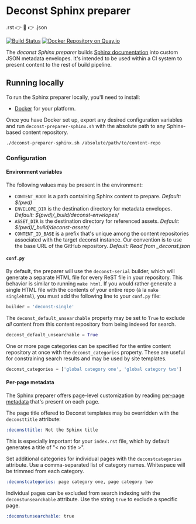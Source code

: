 # Deconst Sphinx preparer

.rst :point_right: :wrench: :point_right: .json

[![Build Status](https://travis-ci.org/deconst/preparer-sphinx.svg?branch=master)](https://travis-ci.org/deconst/preparer-sphinx) [![Docker Repository on Quay.io](https://quay.io/repository/deconst/preparer-sphinx/status "Docker Repository on Quay.io")](https://quay.io/repository/deconst/preparer-sphinx)

The *deconst Sphinx preparer* builds [Sphinx documentation](http://sphinx-doc.org/contents.html) into custom JSON metadata envelopes. It's intended to be used within a CI system to present content to the rest of build pipeline.

## Running locally

To run the Sphinx preparer locally, you'll need to install:

 * [Docker](https://docs.docker.com/installation/#installation) for your platform.

Once you have Docker set up, export any desired configuration variables and run `deconst-preparer-sphinx.sh` with the absolute path to any Sphinx-based content repository.

```bash
./deconst-preparer-sphinx.sh /absolute/path/to/content-repo
```

### Configuration

#### Environment variables

The following values may be present in the environment:

 * `CONTENT_ROOT` is a path containing Sphinx content to prepare. *Default: $(pwd)*
 * `ENVELOPE_DIR` is the destination directory for metadata envelopes. *Default: $(pwd)/_build/deconst-envelopes/*
 * `ASSET_DIR` is the destination directory for referenced assets. *Default: $(pwd)/_build/deconst-assets/*
 * `CONTENT_ID_BASE` is a prefix that's unique among the content repositories associated with the target deconst instance. Our convention is to use the base URL of the GitHub repository. *Default: Read from _deconst.json*

#### `conf.py`

By default, the preparer will use the `deconst-serial` builder, which will generate a separate HTML file for every ReST file in your repository. This behavior is similar to running `make html`. If you would rather generate a single HTML file with the contents of your entire repo (à la `make singlehtml`), you must add the following line to your `conf.py` file:

```python
builder = 'deconst-single'
```

The `deconst_default_unsearchable` property may be set to `True` to exclude *all* content from this content repository from being indexed for search.

```python
deconst_default_unsearchable = True
```

One or more page categories can be specified for the entire content repository at once with the `deconst_categories` property. These are useful for constraining search results and may be used by site templates.

```python
deconst_categories = ['global category one', 'global category two']
```

#### Per-page metadata

The Sphinx preparer offers page-level customization by reading [per-page metadata](http://sphinx-doc.org/markup/misc.html#file-wide-metadata) that's present on each page.

The page title offered to Deconst templates may be overridden with the `deconsttitle` attribute:

```rst
:deconsttitle: Not the Sphinx title
```

This is especially important for your `index.rst` file, which by default generates a title of "&lt; no title &gt;".

Set additional categories for individual pages with the `deconstcategories` attribute. Use a comma-separated list of category names. Whitespace will be trimmed from each category.

```rst
:deconstcategories: page category one, page category two
```

Individual pages can be excluded from search indexing with the `deconstunsearchable` attribute. Use the string `true` to exclude a specific page.

```rst
:deconstunsearchable: true
```
